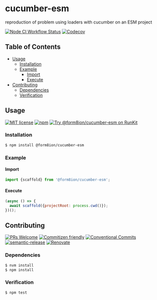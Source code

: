 # cucumber-esm

reproduction of problem using loaders with cucumber on an ESM project

<!--status-badges start -->

[![Node CI Workflow Status][github-actions-ci-badge]][github-actions-ci-link]
[![Codecov][coverage-badge]][coverage-link]

<!--status-badges end -->

## Table of Contents

* [Usage](#usage)
  * [Installation](#installation)
  * [Example](#example)
    * [Import](#import)
    * [Execute](#execute)
* [Contributing](#contributing)
  * [Dependencies](#dependencies)
  * [Verification](#verification)

## Usage

<!--consumer-badges start -->

[![MIT license][license-badge]][license-link]
[![npm][npm-badge]][npm-link]
[![Try @form8ion/cucumber-esm on RunKit][runkit-badge]][runkit-link]

<!--consumer-badges end -->

### Installation

```sh
$ npm install @form8ion/cucumber-esm
```

### Example

#### Import

```javascript
import {scaffold} from '@form8ion/cucumber-esm';
```

#### Execute

```javascript
(async () => {
  await scaffold({projectRoot: process.cwd()});
})();
```

## Contributing

<!--contribution-badges start -->

[![PRs Welcome][PRs-badge]][PRs-link]
[![Commitizen friendly][commitizen-badge]][commitizen-link]
[![Conventional Commits][commit-convention-badge]][commit-convention-link]
[![semantic-release][semantic-release-badge]][semantic-release-link]
[![Renovate][renovate-badge]][renovate-link]

<!--contribution-badges end -->

### Dependencies

```sh
$ nvm install
$ npm install
```

### Verification

```sh
$ npm test
```

[PRs-link]: http://makeapullrequest.com

[PRs-badge]: https://img.shields.io/badge/PRs-welcome-brightgreen.svg

[commitizen-link]: http://commitizen.github.io/cz-cli/

[commitizen-badge]: https://img.shields.io/badge/commitizen-friendly-brightgreen.svg

[commit-convention-link]: https://conventionalcommits.org

[commit-convention-badge]: https://img.shields.io/badge/Conventional%20Commits-1.0.0-yellow.svg

[semantic-release-link]: https://github.com/semantic-release/semantic-release

[semantic-release-badge]: https://img.shields.io/badge/semantic-release-e10079.svg?logo=semantic-release

[renovate-link]: https://renovatebot.com

[renovate-badge]: https://img.shields.io/badge/renovate-enabled-brightgreen.svg?logo=renovatebot

[github-actions-ci-link]: https://github.com/form8ion/cucumber-esm/actions?query=workflow%3A%22Node.js+CI%22+branch%3Amaster

[github-actions-ci-badge]: https://github.com/form8ion/cucumber-esm/workflows/Node.js%20CI/badge.svg

[coverage-link]: https://codecov.io/github/form8ion/cucumber-esm

[coverage-badge]: https://img.shields.io/codecov/c/github/form8ion/cucumber-esm.svg

[license-link]: LICENSE

[license-badge]: https://img.shields.io/github/license/form8ion/cucumber-esm.svg

[npm-link]: https://www.npmjs.com/package/@form8ion/cucumber-esm

[npm-badge]: https://img.shields.io/npm/v/@form8ion/cucumber-esm.svg

[runkit-link]: https://npm.runkit.com/@form8ion/cucumber-esm

[runkit-badge]: https://badge.runkitcdn.com/@form8ion/cucumber-esm.svg
